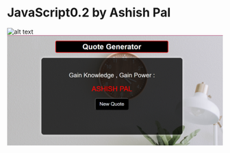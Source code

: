 # JavaScript0.2 by Ashish Pal
![alt text](https://www.tutorialrepublic.com/lib/images/javascript-illustration.png)
![alt text](https://github.com/AshishPal18/JavaScript0.2/blob/main/DOM%20Manipulation/DOM%20Projects/image.png)
